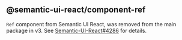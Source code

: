 ## @semantic-ui-react/component-ref

`Ref` component from Semantic UI React, was removed from the main package in v3.
See [Semantic-UI-React#4286](https://github.com/Semantic-Org/Semantic-UI-React/pull/4286) for details.
